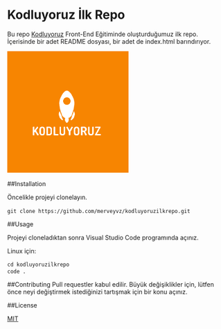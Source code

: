 # Kodluyoruz İlk Repo

Bu repo [Kodluyoruz](https://www.kodluyoruz.org/) Front-End Eğitiminde oluşturduğumuz ilk repo. İçerisinde bir adet README dosyası, bir adet de index.html barındırıyor.

![kodluyoruz](kodluyoruz.png)

##Installation

Öncelikle projeyi clonelayın. 

`git clone https://github.com/merveyvz/kodluyoruzilkrepo.git`


##Usage

Projeyi cloneladıktan sonra Visual Studio Code programında açınız.

Linux için:
```
cd kodluyoruzilkrepo
code .
```

##Contributing
Pull requestler kabul edilir. Büyük değişiklikler için, lütfen önce neyi değiştirmek istediğinizi tartışmak için bir konu açınız.

##License

[MIT](https://choosealicense.com/licenses/mit/)

